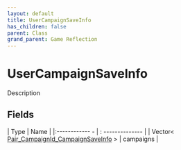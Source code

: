 ```yaml
---
layout: default
title: UserCampaignSaveInfo
has_children: false
parent: Class
grand_parent: Game Reflection
---
```

# UserCampaignSaveInfo
Description 

## Fields
| Type | Name |
|:------------ - | : -------------- |
| Vector< [Pair_CampaignId_CampaignSaveInfo](game-reflection/classes/pair__campaign_id__campaign_save_info.md) > | campaigns |
